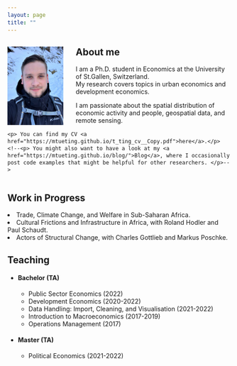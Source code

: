 ```yaml
---
layout: page
title: ""
---
```


<body>
  <div>
    <img align="left" width="25%" height="25%" src="assets/github-img/profile-crop.png" style="margin-right: 2em">
    <h2> About me </h2>
    <p> I am a Ph.D. student in Economics at the University of St.Gallen, Switzerland. <br>
      My research covers topics in urban economics and development economics. </p>
    <p> I am passionate about the spatial distribution of economic activity and people, geospatial data, and remote sensing. </p>
    
    <p> You can find my CV <a href="https://mtueting.github.io/t_ting_cv__Copy.pdf">here</a>.</p>
    <!--<p> You might also want to have a look at my <a href="https://mtueting.github.io/blog/">Blog</a>, where I occasionally post code examples that might be helpful for other researchers. </p>-->
    
  </div>
   
  <div style="clear:both;"></div>
  
  <div>
    <h2> Work in Progress </h2>
    <li> Trade, Climate Change, and Welfare in Sub-Saharan Africa.
    <li> Cultural Frictions and Infrastructure in Africa, with Roland Hodler and Paul Schaudt. </li>
    <li> Actors of Structural Change, with Charles Gottlieb and Markus Poschke. </li>
  </div>
  
  <div>
    <h2> Teaching </h2>
    <ul> 
      <li> <h4> Bachelor (TA) </h4>
        <ul>
          <li> Public Sector Economics (2022) </li>
          <li> Development Economics (2020-2022) </li>
          <li> Data Handling: Import, Cleaning, and Visualisation (2021-2022) </li>
          <li> Introduction to Macroeconomics (2017-2019) </li>
          <li> Operations Management (2017) </li>
        </ul>
      </li>
      <li> <h4> Master (TA) </h4>
        <ul>
          <li> Political Economics (2021-2022) </li>
        </ul>
      </li>
    </ul>
  </div>
</body> 
